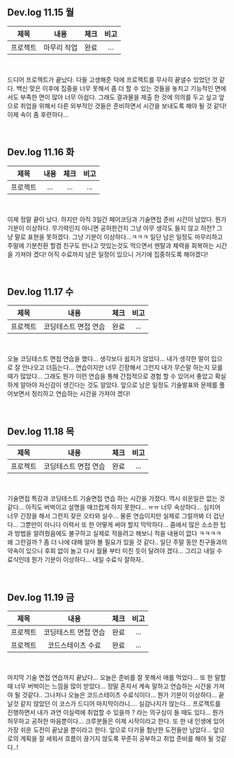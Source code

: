 ## Dev.log 11.15 월

  |제목|내용|체크|비고|
|:------:|:------:|:------:|:------:|
|프로젝트|마무리 작업|완료|...|

<br />

드디어 프로젝트가 끝났다. 다들 고생해준 덕에 프로젝트를 무사히 끝낼수 있었던 것 같다. 백신 맞은 이후에 집중을 너무 못해서 좀 더 할 수 있는 것들을 놓치고 기능적인 면에서도 부족한 면이 많아 너무 아쉽다. 그래도 결과물을 제출 한 것에 의의를 두고 싶고 앞으로 취업을 위해서 다른 외부적인 것들은 준비하면서 시간을 보내도록 해야 될 것 같다! 이제 속이 좀 후련하다...


<br />

## Dev.log 11.16 화

  |제목|내용|체크|비고|
|:------:|:------:|:------:|:------:|
|프로젝트|...|...|...|


<br />

이제 정말 끝이 났다. 하지만 아직 3일간 페어코딩과 기술면접 준비 시간이 남았다. 뭔가 기분이 이상하다. 무기력인지 아니면 공허한건지 그냥 아무 생각도 들지 않고 허전? 그냥 말로 표현을 못하겠다. 그냥 기분이 이상하다...ㅋㅋㅋ 일단 남은 일정도 마무리하고 주말에 기분전환 할겸 친구도 만나고 맛있는것도 먹으면서 멘탈과 체력을 회복하는 시간을 가져야 겠다! 아직 수료까지 남은 일정이 있으니 거기에 집중하도록 해야겠다!

<br />

## Dev.log 11.17 수

  |제목|내용|체크|비고|
|:------:|:------:|:------:|:------:|
|프로젝트|코딩테스트 면접 연습|완료|...|


<br />

오늘 코딩테스트 면접 연습을 했다... 생각보다 쉽지가 않았다... 내가 생각한 말이 입으로 잘 안나오고 더듬는다... 연습이지만 너무 긴장해서 그런지 내가 무슨말 하는지 모를 때가 많았다... 그래도 뭔가 이런 연습을 통해 간접적으로 경험 할 수 있어서 좋았고 확실하게 알아야 자신감이 생긴다는 것도 알았다. 앞으로 남은 일정도 기술발표와 문제를 풀어보면서 정리하고 연습하는 시간을 가져야 겠다!

<br />

## Dev.log 11.18 목

  |제목|내용|체크|비고|
|:------:|:------:|:------:|:------:|
|프로젝트|코딩테스트 면접 연습|완료|...|


<br />

기술면접 특강과 코딩테스트 기술면접 연습 하는 시간을 가졌다. 역시 쉬운일은 없는 것 같다... 아직도 버벅이고 설명을 매끄럽게 하지 못한다... ㅠㅠ 너무 속상하다... 심지어 너무 긴장을 해서 그런지 잦은 오타와 실수... 물론 연습이지만 실제로 그럴까봐 더 겁난다... 그뿐만이 아니다 이력서 또 한 어떻게 써야 할지 막막하다... 줌에서 많은 소소한 팁과 방법을 알려줬음에도 불구하고 실제로 적을려고 해보니 적을 내용이 없다 ㅋㅋㅋㅋ 왜 그런걸까 ? 좀 더 나에 대해 알아 볼 필요가 있을 것 같다.. 일단 주말 동안 친구들과의 약속이 있으니 후회 없이 놀고 다시 월욜 부터 미친 듯이 달려야 겠다... 그리고 내일 수료식인데 뭔가 기분이 이상하다... 내일 수료식 잘하자.. 

<br />

## Dev.log 11.19 금

  |제목|내용|체크|비고|
|:------:|:------:|:------:|:------:|
|프로젝트|코딩테스트 면접 연습|완료|...|
|프로젝트|코드스테이츠 수료|완료|...|


<br />

마지막 기술 면접 연습까지 끝났다... 오늘은 준비를 잘 못해서 애를 먹었다... 또 한 말할때 너무 버벅이는 느낌을 많이 받았다... 정말 혼자서 계속 말하고 연습하는 시간을 가져야 될 것같다.. 그나저나 오늘은 코드스테이츠 수료식이다... 뭔가 기분이 이상하다... 끝날것 같지 않았던 이 코스가 드디어 마지막이라니.... 실감나지가 않는다... 프로젝트를 진행하면서 내가 과연 이실력에 취업할 수 있을까 ? 라는 의구심이 들 때도 있다... 뭔가 허무하고 공허한 마음뿐이다... 크루분들은 이제 시작이라고 한다. 또 한 내 인생에 있어 가장 쉬운 도전이 끝났을 뿐이라고 한다. 앞으로 다가올 험난한 도전들만 남았다... 앞으로의 계획을 잘 세워서 흐름이 끊기지 않도록 꾸준히 공부하고 취업 준비를 해야 될 것같다..!